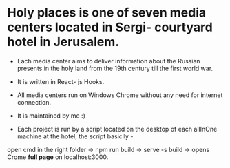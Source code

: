 # Holy places is one of seven media centers located in Sergi- courtyard  hotel in Jerusalem. 

* Each media center aims to deliver information about the Russian presents in the holy land from the 19th century till the first world war.  

* It is written in React- js Hooks. 

* All media centers run on Windows Chrome without any need for internet connection. 

* It is maintained by me :) 

* Each project is run by a script located on the desktop of each allInOne machine at the hotel, the script basiclly -

open cmd in the right folder -> npm run build -> serve -s build -> opens Crome **full page** on localhost:3000.



